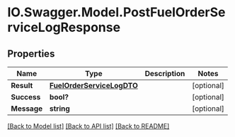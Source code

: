 # IO.Swagger.Model.PostFuelOrderServiceLogResponse
## Properties

Name | Type | Description | Notes
------------ | ------------- | ------------- | -------------
**Result** | [**FuelOrderServiceLogDTO**](FuelOrderServiceLogDTO.md) |  | [optional] 
**Success** | **bool?** |  | [optional] 
**Message** | **string** |  | [optional] 

[[Back to Model list]](../README.md#documentation-for-models) [[Back to API list]](../README.md#documentation-for-api-endpoints) [[Back to README]](../README.md)


